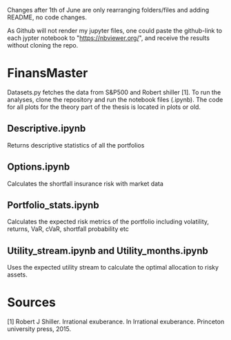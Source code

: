 Changes after 1th of June are only rearranging folders/files and adding README, no code changes.

As Github will not render my jupyter files, one could paste the github-link to each jypter notebook to "https://nbviewer.org/", and receive the results without cloning the repo.

# FinansMaster
Datasets.py fetches the data from S&P500 and Robert shiller [1]. To run the analyses, clone the repository and run the notebook files (.ipynb). The code for all plots for the theory part of the thesis is located in plots or old.

## Descriptive.ipynb
Returns descriptive statistics of all the portfolios

## Options.ipynb
Calculates the shortfall insurance risk with market data

## Portfolio_stats.ipynb
Calculates the expected risk metrics of the portfolio including volatility, returns, VaR, cVaR, shortfall probability etc

## Utility_stream.ipynb and Utility_months.ipynb
Uses the expected utility stream to calculate the optimal allocation to risky assets. 

# Sources
[1] Robert J Shiller. Irrational exuberance. In Irrational exuberance. Princeton university
press, 2015.
